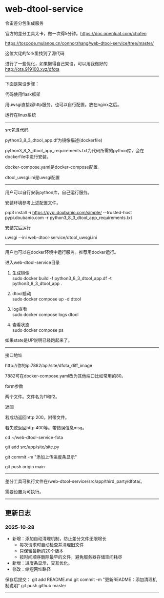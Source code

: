 # web-dtool-service

合宙差分包生成服务

官方的差分工具太卡，做一次得5分钟。https://doc.openluat.com/chafen

https://toscode.mulanos.cn/connorzhang/web-dtool-service/tree/master/

这位大佬的fork里找到了源代码

进行了一些优化，如果懒得自己架设，可以用我做好的  http://ota.919100.xyz/dfota

---
下面是架设步骤：

代码使用flask框架

用uwsgi直接起http服务。也可以自行配置，放在nginx之后。

运行在linux系统

---

src包含代码

python3_8_3_dtool_app.df为镜像描述(dockerfile)

python3_8_3_dtool_app_requirements.txt为代码所需的python库，会在dockerfile中进行安装。

docker-compose.yaml是docker-compose配置。

dtool_uwsgi.ini是uwsgi配置

---

用户可以自行安装python库，自己运行服务。

安装环境参考上述配置文件。

pip3 install -i https://pypi.doubanio.com/simple/ --trusted-host pypi.doubanio.com -r python3_8_3_dtool_app_requirements.txt

安装完后运行

uwsgi --ini web-dtool-service/dtool_uwsgi.ini

---

用户也可以在docker环境中运行服务。推荐用docker运行。

进入web-dtool-service目录

1. 生成镜像  
sudo docker build -f python3_8_3_dtool_app.df -t python3_8_3_dtool_app .

2. dtool启动  
sudo docker compose up -d dtool

3. log查看  
sudo docker compose logs dtool

4. 查看状态  
sudo docker compose ps

如果state是UP说明已经跑起来了。

---

接口地址

http://你的ip:7882/api/site/dfota_diff_image

7882可在docker-compose.yaml改为其他端口比如常用的80。

form参数

两个文件。文件名为f1和f2。   

返回

若成功返回http 200。附带文件。

若失败返回http 400等。带错误信息msg。

  cd ~/web-dtool-service-fota

  git add src/app/site/site.py

  git commit -m "添加上传进度条显示"

  git push origin main

---

差分工具可执行文件在/web-dtool-service/src/app/third_party/dfota/。

需要设置为可执行。

---
  ## 更新日志

  ### 2025-10-28
  - 新增：添加自动清理机制，防止差分文件无限增长
    - 每次请求时自动检查并清理旧文件
    - 只保留最新的20个版本
    - 按时间顺序删除最早的文件，避免服务器存储空间耗尽
  - 新增：进度条显示，交互优化。
  - 修改：缩短网址路径

保存后提交：
  git add README.md
  git commit -m "更新README：添加清理机制说明"
  git push github master

  ---
